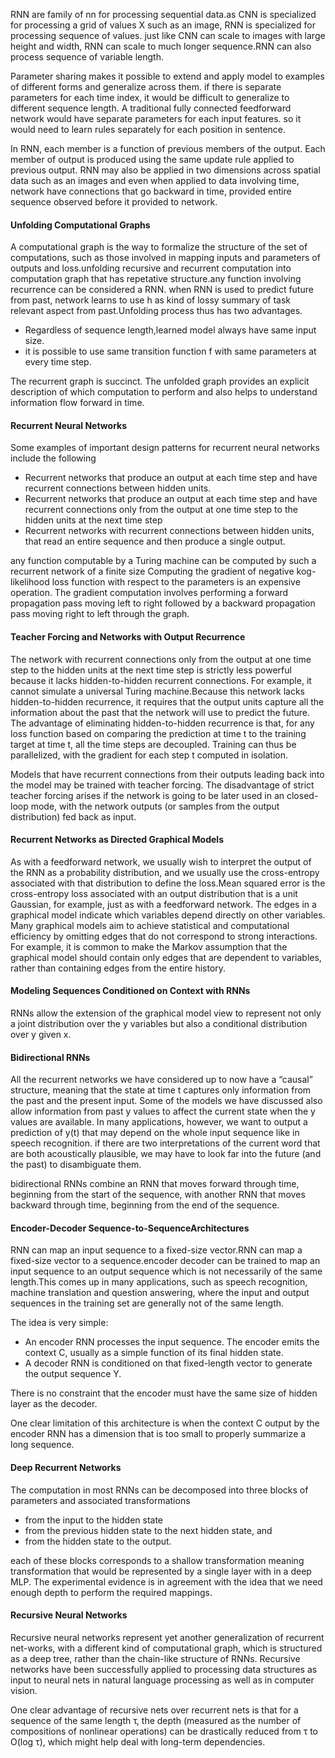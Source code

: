 RNN are family of nn for processing sequential data.as CNN is specialized for processing a grid of values X
such as an image, RNN is specialized for processing sequence of values. just like CNN can scale to images
with large height and width, RNN can scale to much longer sequence.RNN can also process sequence of variable
length.

Parameter sharing makes it possible to extend and apply model to examples of different forms
and generalize across them. if there is separate parameters for each time index, it would be difficult to generalize
to different sequence length. A traditional fully connected feedforward network would have separate parameters
for each input features. so it would need to learn rules separately for each position in sentence.

In RNN, each member is a function of previous members of the output. Each member of output is produced 
using the same update rule applied to previous output. RNN may also be applied in  two dimensions across
spatial data such as an images and even when applied to data involving time, network have connections that 
go backward in time, provided entire sequence observed before it provided to network.

#### Unfolding Computational Graphs
A computational graph is the way to formalize the structure of the set of computations, such as those
involved in mapping inputs and parameters of outputs and loss.unfolding recursive and recurrent computation 
into computation graph that has repetative structure.any function involving recurrence can be considered
a RNN. when RNN is used to predict future from past, network learns to use h as kind of lossy summary
of task relevant aspect from past.Unfolding process thus has two advantages.
- Regardless of sequence length,learned model always have same input size.
- it is possible to use same transition function f with same parameters at every time step.

The recurrent graph is succinct. The unfolded graph provides an explicit description of which computation
to perform and also helps to understand information flow forward in time.

#### Recurrent Neural Networks
Some examples of important design patterns for recurrent neural networks include the following
- Recurrent networks that produce an output at each time step and have recurrent connections between hidden units.
- Recurrent networks that produce an output at each time step and have recurrent connections only from the output at
 one time step to the hidden units at the next time step
- Recurrent networks with recurrent connections between hidden units, that read an entire sequence and then produce a single output.<br />

any function computable by a Turing machine can be computed by such a recurrent network of a finite size
Computing the gradient of negative kog-likelihood loss function with respect to the parameters is an expensive operation. 
The gradient computation involves performing a forward propagation pass moving left to right followed by a backward 
propagation pass moving right to left through the graph.

#### Teacher Forcing and Networks with Output Recurrence
The network with recurrent connections only from the output at one time step to the hidden units at the next time step
is strictly less powerful because it lacks hidden-to-hidden recurrent connections. For example, it cannot 
simulate a universal Turing machine.Because this network lacks hidden-to-hidden recurrence, it requires that the 
output units capture all the information about the past that the network will use to predict the future.
The advantage of eliminating hidden-to-hidden recurrence is that, for any loss function based on comparing the prediction
at time t to the training target at time t, all the time steps are decoupled. Training can thus be parallelized, with 
the gradient for each step t computed in isolation.

Models that have recurrent connections from their outputs leading back into the model may be trained with teacher forcing.
The disadvantage of strict teacher forcing arises if the network is going to be later used in an closed-loop mode, with
the network outputs (or samples from the output distribution) fed back as input.

#### Recurrent Networks as Directed Graphical Models
As with a feedforward network, we usually wish to interpret the output of the RNN as a probability distribution, 
and we usually use the cross-entropy associated with that distribution to define the loss.Mean squared error is the 
cross-entropy loss associated with an output distribution that is a unit Gaussian, for example, just as with a 
feedforward network. The edges in a graphical model indicate which variables depend directly on other variables. 
Many graphical models aim to achieve statistical and computational efficiency by omitting edges that do not correspond 
to strong interactions. For example, it is common to make the Markov assumption that the graphical model should contain 
only edges that are dependent to variables, rather than containing edges from the entire history.

#### Modeling Sequences Conditioned on Context with RNNs
RNNs allow the extension of the graphical model view to represent not only a joint distribution over the y variables
but also a conditional distribution over y given x.

#### Bidirectional RNNs
All the recurrent networks we have considered up to now have a “causal” structure, meaning that the state at time t captures
only information from the past and the present input. Some of the models we have discussed also allow information from 
past y values to affect the current state when the y values are available.
In many applications, however, we want to output a prediction of y(t) that may depend on the whole input sequence like in
speech recognition. if there are two interpretations of the current word that are both acoustically plausible, we may 
have to look far into the future (and the past) to disambiguate them.

bidirectional RNNs combine an RNN that moves forward through time, beginning from the start of the sequence, with another
RNN that moves backward through time, beginning from the end of the sequence.

#### Encoder-Decoder Sequence-to-SequenceArchitectures
RNN can map an input sequence to a fixed-size vector.RNN can map a fixed-size vector to a sequence.encoder decoder can 
be trained to map an input sequence to an output sequence which is not necessarily of the same length.This comes up in many
applications, such as speech recognition, machine translation and question answering, where the input and output sequences
in the training set are generally not of the same length.

The idea is very simple: 
- An encoder RNN processes the input sequence. The encoder emits the context C, usually as a simple function of its final
 hidden state. 
- A decoder RNN is conditioned on that fixed-length vector to generate the output sequence Y.
 
 There is no constraint that the encoder must have the same size of hidden layer as the decoder.
 
 One clear limitation of this architecture is when the context C output by the encoder RNN has a dimension that is too
 small to properly summarize a long sequence.
  
#### Deep Recurrent Networks
 The computation in most RNNs can be decomposed into three blocks of parameters and associated transformations
 - from the input to the hidden state
 - from the previous hidden state to the next hidden state, and
 - from the hidden state to the output.
 
 each of these blocks corresponds to a shallow transformation meaning transformation that would be represented by a single 
 layer with in a deep MLP. The experimental evidence is in agreement with the idea that we need enough depth to perform the required mappings.

#### Recursive Neural Networks
Recursive neural networks represent yet another generalization of recurrent net-works, with a different kind of computational 
graph, which is structured as a deep tree, rather than the chain-like structure of RNNs.
Recursive networks have been successfully applied to processing data structures as input to neural nets in natural language processing 
as well as in computer vision.

One clear advantage of recursive nets over recurrent nets is that for a sequence of the same length τ, the depth 
(measured as the number of compositions of nonlinear operations) can be drastically reduced from τ to O(log τ), which 
might help deal with long-term dependencies.